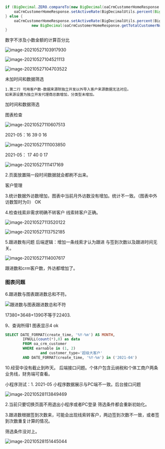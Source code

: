```java
if (BigDecimal.ZERO.compareTo(new BigDecimal(oaCrmCustomerHomeResponse.getTotalCustomerNum())) == 0) {
    oaCrmCustomerHomeResponse.setActiveRate(BigDecimalUtils.percent(BigDecimal.ZERO));
} else {
    oaCrmCustomerHomeResponse.setActiveRate(BigDecimalUtils.percent(BigDecimalUtils.safeDivide(new BigDecimal(oaCrmCustomerHomeResponse.getActiveCustomerNum()),
            new BigDecimal(oaCrmCustomerHomeResponse.getTotalCustomerNum()))));
}
```

数字不涉及小数金额的计算百分比

![image-20210527103917930](C:\Users\admin\AppData\Roaming\Typora\typora-user-images\image-20210527103917930.png)

![image-20210527104521113](C:\Users\admin\AppData\Roaming\Typora\typora-user-images\image-20210527104521113.png)

![image-20210527104703522](C:\Users\admin\AppData\Roaming\Typora\typora-user-images\image-20210527104703522.png)



未加时间和数据筛选

```
1.第二行 可用客户数-数据来源除独立开发以外导入客户来源数据无法对应。
如来源设置为独立开发代理商总数增加，分类型未增加。
```



加时间和数据筛选



图表检查



![image-20210527110607513](C:\Users\admin\AppData\Roaming\Typora\typora-user-images\image-20210527110607513.png)









2021-05：16 39 0 16

![image-20210527111003850](C:\Users\admin\AppData\Roaming\Typora\typora-user-images\image-20210527111003850.png)





2021-05： 17 40 0 17

![image-20210527111417169](C:\Users\admin\AppData\Roaming\Typora\typora-user-images\image-20210527111417169.png)

2.页面放置隔一段时间数据就会都刷不出来。

客户管理



3.统计数据外访数增加，图表中当前月外访数没有增加。统计不一致。（图表中外访数暂时为0）  OK





4.检查线索非需求明确不转客户   线索转客户正确。

![image-20210527113520122](C:\Users\admin\AppData\Roaming\Typora\typora-user-images\image-20210527113520122.png)

![image-20210527113752185](C:\Users\admin\AppData\Roaming\Typora\typora-user-images\image-20210527113752185.png)

5.跟进数有问题 后端逻辑：增加一条线索才认为跟进 与签到次数以及跟进时间无关。

![image-20210527114007617](C:\Users\admin\AppData\Roaming\Typora\typora-user-images\image-20210527114007617.png)

跟进数和crm客户数，外访都增加了。

### 图表问题

6.跟进数与图表跟进数总和不符。

![跟进数与图表跟进数总和不符](C:\Users\admin\Desktop\跟进数与图表跟进数总和不符.png)

17380+3648+1390不等于22403.



9、查询所得1 图表显示4  ok

```sql
SELECT DATE_FORMAT(create_time, '%Y-%m') AS MONTH,
        IFNULL(count(*),0) as data
        FROM oa_crm_customer
        WHERE earnable in (1, 2)
				and customer_type='超级大客户'
        AND DATE_FORMAT(create_time, '%Y-%m') in ('2021-04')
```

10.经营中没有截止到昨天。 后端接口问题。个体户包含云纳税和个体工商户两条业务线，财务端可查看。





小程序测试：1. 2021-05 小程序数据展示与PC端不一致。后台接口问题

![image-20210528113849469](C:\Users\admin\AppData\Roaming\Typora\typora-user-images\image-20210528113849469.png)

2.当前只要切换页面不用退出小程序或者PC登录 筛选条件都会重新初始化。

3.跟进数根据签到次数来，可能会出现线索转客户，两边签到次数不一致，或者签到次数重复计算的情况。

筛选条件没对上。

![image-20210528151445044](C:\Users\admin\AppData\Roaming\Typora\typora-user-images\image-20210528151445044.png)